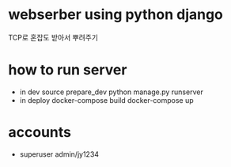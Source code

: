 # webserber using python django
TCP로 혼잡도 받아서 뿌려주기

# how to run server
- in dev
    source prepare_dev
    python manage.py runserver
- in deploy
    docker-compose build
    docker-compose up

# accounts
- superuser
    admin/jy1234